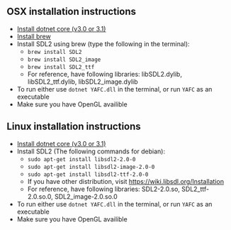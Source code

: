 ## OSX installation instructions

- [Install dotnet core (v3.0 or 3.1)](https://dotnet.microsoft.com/download)
- [Install brew](https://brew.sh/)
- Install SDL2 using brew (type the following in the terminal):
    - `brew install SDL2`
	- `brew install SDL2_image`
	- `brew install SDL2_ttf`
	- For reference, have following libraries: libSDL2.dylib, libSDL2_ttf.dylib, libSDL2_image.dylib
- To run either use `dotnet YAFC.dll` in the terminal, or run `YAFC` as an executable
- Make sure you have OpenGL availible

## Linux installation instructions

- [Install dotnet core (v3.0 or 3.1)](https://dotnet.microsoft.com/download)
- Install SDL2 (The following commands for debian):
    - `sudo apt-get install libsdl2-2.0-0`
	- `sudo apt-get install libsdl2-image-2.0-0`
	- `sudo apt-get install libsdl2-ttf-2.0-0`
	- If you have other distribution, visit https://wiki.libsdl.org/Installation
	- For reference, have following libraries: SDL2-2.0.so, SDL2_ttf-2.0.so.0, SDL2_image-2.0.so.0
- To run either use `dotnet YAFC.dll` in the terminal, or run `YAFC` as an executable
- Make sure you have OpenGL availible
